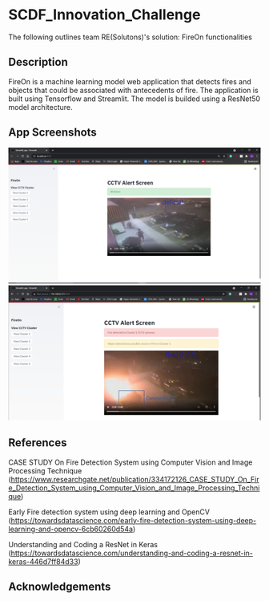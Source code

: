 # SCDF_Innovation_Challenge
The following outlines team RE(Solutons)'s solution: FireOn functionalities
## Description
FireOn is a machine learning model web application that detects fires and objects that could be associated with antecedents of fire. The application is built using Tensorflow and Streamlit. The model is builded using a ResNet50 model architecture. 
## App Screenshots
![](SCDF_inno_1.PNG)
![](SCDF_inno_2.PNG)
## References
CASE STUDY On Fire Detection System using Computer Vision and Image Processing Technique
(https://www.researchgate.net/publication/334172126_CASE_STUDY_On_Fire_Detection_System_using_Computer_Vision_and_Image_Processing_Technique)

Early Fire detection system using deep learning and OpenCV
(https://towardsdatascience.com/early-fire-detection-system-using-deep-learning-and-opencv-6cb60260d54a)

Understanding and Coding a ResNet in Keras
(https://towardsdatascience.com/understanding-and-coding-a-resnet-in-keras-446d7ff84d33)
## Acknowledgements

